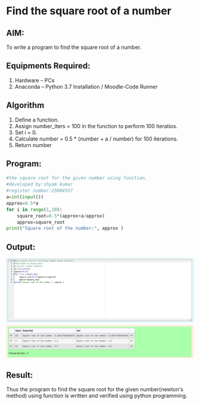 # Find the square root of a number

## AIM:
To write a program to find the square root of a number.

## Equipments Required:
1. Hardware – PCs
2. Anaconda – Python 3.7 Installation / Moodle-Code Runner

## Algorithm
1. Define a function.
2. Assign number_iters = 100 in the function to perform 100 iteratios.
3. Set i = 0.
4. Calculate  number = 0.5 * (number + a / number) for 100 iterations.
5. Return number

## Program:
```python
#the square root for the given number using function.
#developed by:shyam kumar
#register number:23004557
a=int(input())
approx=0.5*a
for i in range(1,10):
    square_root=0.5*(approx+a/approx)
    approx=square_root
print("Square root of the number:", approx )
```

## Output:
![gcd of two number](exp5py.png)


## Result:
Thus the program to find the square root for the given number(newton's method) using function is written and verified using python programming.
